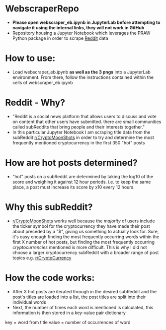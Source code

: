 # WebscraperRepo

* __Please open webscraper_eb.ipynb in JupyterLab before attempting to navigate it using the internal links, they will not work in GitHub__
* Repository housing a Jupyter Notebook which leverages the PRAW Python package in order to scrape [Reddit](https://www.reddit.com/) data

# How to use:

* Load webscraper_eb.ipynb __as well as the 3 pngs__ into a JupyterLab environment. From there, follow the instructions contained within the cells of webscraper_eb.ipynb
# Reddit - Why?

* "Reddit is a social news platform that allows users to discuss and vote on content that other users have submitted. there are small communities called subReddits that bring people and their interests together."
* In this particular Jupyter Notebook I am scraping title data from the subReddit [r/CryptoMoonShots](https://www.reddit.com/r/CryptoMoonShots/) in order to try and determine the most frequently mentioned cryptocurrency in the first 350 "hot" posts

# How are hot posts determined?
* "hot" posts on a subReddit are determined by taking the log10 of the score and weighing it against 12 hour periods. i.e. to keep the same place, a post must increase its score by x10 every 12 hours.

# Why this subReddit?
* [r/CryptoMoonShots](https://www.reddit.com/r/CryptoMoonShots/) works well because the _majority_ of users include the ticker symbol for the cryptocurrency they have made their post about preceded by a "$", giving us something to actually look for. Sure, it's easy enough finding the most frequently occurring words within the first X number of hot posts, but finding the most frequently occurring _cryptocurrencies_ mentioned is more difficult. This is why I did not choose a larger cryptocurrency subReddit with a broader range of post topics e.g. [r/CryptoCurrency](https://www.reddit.com/r/CryptoCurrency/)

# How the code works:
* After X hot posts are iterated through in the desired subReddit and the post's titles are loaded into a list, the post titles are split into their individual words
* Next, the number of times each word is mentioned is calculated, this information is then stored in a key-value pair dictionary

key = word from title
value = number of occurrences of word
